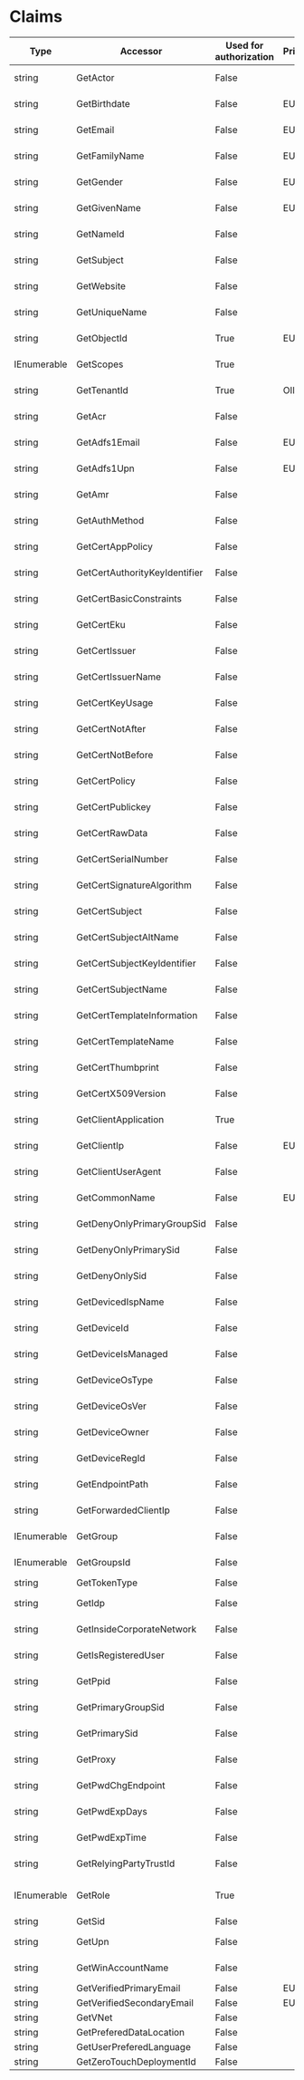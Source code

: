 ﻿
# Claims

Type | Accessor | Used for authorization | Privacy | Claims
--   | --       | --                     | --      | --     
string | GetActor | False |  | JwtRegisteredClaimNames.Actort<BR/> ClaimTypes.Actor
string | GetBirthdate | False | EUII | JwtRegisteredClaimNames.Birthdate<BR/> ClaimTypes.DateOfBirth
string | GetEmail | False | EUII | JwtRegisteredClaimNames.Email<BR/> ClaimTypes.Email
string | GetFamilyName | False | EUII | JwtRegisteredClaimNames.FamilyName<BR/> ClaimTypes.Surname
string | GetGender | False | EUII | JwtRegisteredClaimNames.Gender<BR/> ClaimTypes.Gender
string | GetGivenName | False | EUII | JwtRegisteredClaimNames.GivenName<BR/> ClaimTypes.GivenName
string | GetNameId | False |  | JwtRegisteredClaimNames.NameId<BR/> ClaimTypes.NameIdentifier
string | GetSubject | False |  | JwtRegisteredClaimNames.Sub<BR/> ClaimTypes.NameIdentifier
string | GetWebsite | False |  | JwtRegisteredClaimNames.Website<BR/> ClaimTypes.Webpage
string | GetUniqueName | False |  | JwtRegisteredClaimNames.UniqueName<BR/> ClaimTypes.Name
string | GetObjectId | True | EUPI | "oid"<BR/> "http://schemas.microsoft.com/identity/claims/objectidentifier"
IEnumerable<string> | GetScopes | True |  | "scp"<BR/> "http://schemas.microsoft.com/identity/claims/scope"
string | GetTenantId | True | OII | "tid"<BR/> "http://schemas.microsoft.com/identity/claims/tenantid"
string | GetAcr | False |  | "acr"<BR/> "http://schemas.microsoft.com/claims/authnclassreference"
string | GetAdfs1Email | False | EUPI | "adfs1email"<BR/> "http://schemas.xmlsoap.org/claims/EmailAddress"
string | GetAdfs1Upn | False | EUPI | "adfs1upn"<BR/> "http://schemas.xmlsoap.org/claims/UPN"
string | GetAmr | False |  | "amr"<BR/> "http://schemas.microsoft.com/claims/authnmethodsreferences"
string | GetAuthMethod | False |  | "authmethod"<BR/> ClaimTypes.AuthenticationMethod
string | GetCertAppPolicy | False |  | "certapppolicy"<BR/> "http://schemas.microsoft.com/2012/12/certificatecontext/extension/applicationpolicy"
string | GetCertAuthorityKeyIdentifier | False |  | "certauthoritykeyidentifier"<BR/> "http://schemas.microsoft.com/2012/12/certificatecontext/extension/authoritykeyidentifier"
string | GetCertBasicConstraints | False |  | "certbasicconstraints"<BR/> "http://schemas.microsoft.com/2012/12/certificatecontext/extension/basicconstraints"
string | GetCertEku | False |  | "certeku"<BR/> "http://schemas.microsoft.com/2012/12/certificatecontext/extension/eku"
string | GetCertIssuer | False |  | "certissuer"<BR/> "http://schemas.microsoft.com/2012/12/certificatecontext/field/issuer"
string | GetCertIssuerName | False |  | "certissuername"<BR/> "http://schemas.microsoft.com/2012/12/certificatecontext/field/issuername"
string | GetCertKeyUsage | False |  | "certkeyusage"<BR/> "http://schemas.microsoft.com/2012/12/certificatecontext/extension/keyusage"
string | GetCertNotAfter | False |  | "certnotafter"<BR/> "http://schemas.microsoft.com/2012/12/certificatecontext/field/notafter"
string | GetCertNotBefore | False |  | "certnotbefore"<BR/> "http://schemas.microsoft.com/2012/12/certificatecontext/field/notbefore"
string | GetCertPolicy | False |  | "certpolicy"<BR/> "http://schemas.microsoft.com/2012/12/certificatecontext/extension/certificatepolicy"
string | GetCertPublickey | False |  | "certpublickey"<BR/> ClaimTypes.Rsa
string | GetCertRawData | False |  | "certrawdata"<BR/> "http://schemas.microsoft.com/2012/12/certificatecontext/field/rawdata"
string | GetCertSerialNumber | False |  | "certserialnumber"<BR/> ClaimTypes.SerialNumber
string | GetCertSignatureAlgorithm | False |  | "certsignaturealgorithm"<BR/> "http://schemas.microsoft.com/2012/12/certificatecontext/field/signaturealgorithm"
string | GetCertSubject | False |  | "certsubject"<BR/> "http://schemas.microsoft.com/2012/12/certificatecontext/field/subject"
string | GetCertSubjectAltName | False |  | "certsubjectaltname"<BR/> "http://schemas.microsoft.com/2012/12/certificatecontext/extension/san"
string | GetCertSubjectKeyIdentifier | False |  | "certsubjectkeyidentifier"<BR/> "http://schemas.microsoft.com/2012/12/certificatecontext/extension/subjectkeyidentifier"
string | GetCertSubjectName | False |  | "certsubjectname"<BR/> "http://schemas.microsoft.com/2012/12/certificatecontext/field/subjectname"
string | GetCertTemplateInformation | False |  | "certtemplateinformation"<BR/> "http://schemas.microsoft.com/2012/12/certificatecontext/extension/certificatetemplateinformation"
string | GetCertTemplateName | False |  | "certtemplatename"<BR/> "http://schemas.microsoft.com/2012/12/certificatecontext/extension/certificatetemplatename"
string | GetCertThumbprint | False |  | "certthumbprint"<BR/> ClaimTypes.Thumbprint
string | GetCertX509Version | False |  | "certx509version"<BR/> "http://schemas.microsoft.com/2012/12/certificatecontext/field/x509version"
string | GetClientApplication | True |  | "clientapplication"<BR/> "http://schemas.microsoft.com/2012/01/requestcontext/claims/x-ms-client-application"
string | GetClientIp | False | EUPI | "clientip"<BR/> "http://schemas.microsoft.com/2012/01/requestcontext/claims/x-ms-client-ip"
string | GetClientUserAgent | False |  | "clientuseragent"<BR/> "http://schemas.microsoft.com/2012/01/requestcontext/claims/x-ms-client-user-agent"
string | GetCommonName | False | EUPI | "commonname"<BR/> "http://schemas.xmlsoap.org/claims/CommonName"
string | GetDenyOnlyPrimaryGroupSid | False |  | "denyonlyprimarygroupsid"<BR/> ClaimTypes.DenyOnlyPrimaryGroupSid
string | GetDenyOnlyPrimarySid | False |  | "denyonlyprimarysid"<BR/> ClaimTypes.DenyOnlyPrimarySid
string | GetDenyOnlySid | False |  | "denyonlysid"<BR/> ClaimTypes.DenyOnlySid
string | GetDevicedIspName | False |  | "devicedispname"<BR/> "http://schemas.microsoft.com/2012/01/devicecontext/claims/displayname"
string | GetDeviceId | False |  | "deviceid"<BR/> "http://schemas.microsoft.com/2012/01/devicecontext/claims/identifier"
string | GetDeviceIsManaged | False |  | "deviceismanaged"<BR/> "http://schemas.microsoft.com/2012/01/devicecontext/claims/ismanaged"
string | GetDeviceOsType | False |  | "deviceostype"<BR/> "http://schemas.microsoft.com/2012/01/devicecontext/claims/ostype"
string | GetDeviceOsVer | False |  | "deviceosver"<BR/> "http://schemas.microsoft.com/2012/01/devicecontext/claims/osversion"
string | GetDeviceOwner | False |  | "deviceowner"<BR/> "http://schemas.microsoft.com/2012/01/devicecontext/claims/userowner"
string | GetDeviceRegId | False |  | "deviceregid"<BR/> "http://schemas.microsoft.com/2012/01/devicecontext/claims/registrationid"
string | GetEndpointPath | False |  | "endpointpath"<BR/> "http://schemas.microsoft.com/2012/01/requestcontext/claims/x-ms-endpoint-absolute-path"
string | GetForwardedClientIp | False |  | "forwardedclientip"<BR/> "http://schemas.microsoft.com/2012/01/requestcontext/claims/x-ms-forwarded-client-ip"
IEnumerable<string> | GetGroup | False |  | "group"<BR/> "http://schemas.xmlsoap.org/claims/Group"
IEnumerable<string> | GetGroupsId | False |  | "groupsid"<BR/> ClaimTypes.GroupSid
string | GetTokenType | False |  | "idtyp"
string | GetIdp | False |  | "idp"<BR/> "http://schemas.microsoft.com/identity/claims/identityprovider"
string | GetInsideCorporateNetwork | False |  | "insidecorporatenetwork"<BR/> "http://schemas.microsoft.com/ws/2012/01/insidecorporatenetwork"
string | GetIsRegisteredUser | False |  | "isregistereduser"<BR/> "http://schemas.microsoft.com/2012/01/devicecontext/claims/isregistereduser"
string | GetPpid | False |  | "ppid"<BR/> "http://schemas.xmlsoap.org/ws/2005/05/identity/claims/privatepersonalidentifier"
string | GetPrimaryGroupSid | False |  | "primarygroupsid"<BR/> ClaimTypes.PrimaryGroupSid
string | GetPrimarySid | False |  | "primarysid"<BR/> ClaimTypes.PrimarySid
string | GetProxy | False |  | "proxy"<BR/> "http://schemas.microsoft.com/2012/01/requestcontext/claims/x-ms-proxy"
string | GetPwdChgEndpoint | False |  | "pwdchgurl"<BR/> "http://schemas.microsoft.com/ws/2012/01/passwordchangeurl"
string | GetPwdExpDays | False |  | "pwdexpdays"<BR/> "http://schemas.microsoft.com/ws/2012/01/passwordexpirationdays"
string | GetPwdExpTime | False |  | "pwdexptime"<BR/> "http://schemas.microsoft.com/ws/2012/01/passwordexpirationtime"
string | GetRelyingPartyTrustId | False |  | "relyingpartytrustid"<BR/> "http://schemas.microsoft.com/2012/01/requestcontext/claims/relyingpartytrustid"
IEnumerable<string> | GetRole | True |  | "role"<BR/> "roles"<BR/> ClaimTypes.Role
string | GetSid | False |  | "sid"
string | GetUpn | False |  | "upn"<BR/> ClaimTypes.Upn
string | GetWinAccountName | False |  | "winaccountname"<BR/> ClaimTypes.WindowsAccountName
string | GetVerifiedPrimaryEmail | False | EUPI | "verified_primary_email"
string | GetVerifiedSecondaryEmail | False | EUPI | "verified_secondary_email"
string | GetVNet | False |  | "vnet"
string | GetPreferedDataLocation | False |  | "xms_pdl"
string | GetUserPreferedLanguage | False |  | "xms_tpl"
string | GetZeroTouchDeploymentId | False |  | "ztdid"
